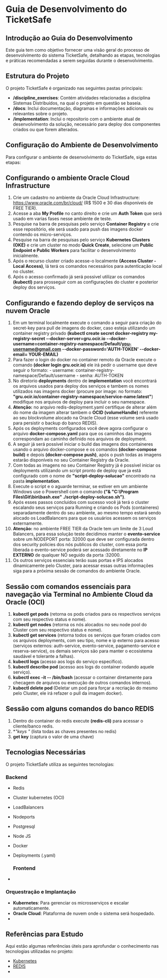 # Guia de Desenvolvimento do TicketSafe

## Introdução ao Guia do Desenvolvimento

   Este guia tem como objetivo fornecer uma visão geral do processo de desenvolvimento do sistema TicketSafe, detalhando as etapas, tecnologias e práticas recomendadas a serem seguidas durante o desenvolvimento.

## Estrutura do Projeto

   O projeto TicketSafe é organizado nas seguintes pastas principais:  
     
-  **/discipline\_exercises**: Contém atividades relacionadas a disciplina Sistemas Distribuídos, na qual o projeto em questão se baseia.
-   **/docs**: Inclui documentação, diagramas e informações adicionais ou relevantes sobre o projeto.
-   **/implementation**: Inclui o repositorio com o ambiente atual de desenvolvimento da solução, necessário para deploy dos componentes criados ou que forem alterados.

## Configuração do Ambiente de Desenvolvimento

   Para configurar o ambiente de desenvolvimento do TicketSafe, siga estas etapas:  
   
## Configurando o ambiente Oracle Cloud Infrastructure
1.   Crie um cadastro no ambiente da Oracle Cloud Infrastructure: https://www.oracle.com/br/cloud/ (R$ 1500 e 30 dias disponíveis de FREE TIER).
2.   Acesse a aba **My Profile** no canto direito e crie um **Auth Token** que será usado em varias fases nesse ambiente de teste.
3.   Pesquise na barra de pesquisas pelo serviço **Container Registry** e crie esse repositório, ele será usado para push das imagens docker contendo os micro-serviços.
4.   Pesquise na barra de pesquisas pelo serviço **Kubernetes Clusters (OKE)** e crie um cluster no modo **Quick Create**, selecione um **Public Endpoint e Public Workers** para facilitar o desenvolvimento inicialmente.
5.   Após o recurso cluster criado acesse-o localmente **(Access Cluster - Local Access)**, lá terá os comandos necessários para autenticação local no cluster.
6.   Após o acesso confirmado já será possivel utilizar os comandos **(kubectl)** para prosseguir com as configurações do cluster e posterior deploy dos serviços.

## Configurando e fazendo deploy de serviços na nuvem Oracle
1.   Em um terminal localmente execute o comando a seguir para criação do secret-key para pull de imagens do docker, caso esteja utilizando um container registry privado **(kubectl create secret docker-registry my-registry-secret --docker-server=gru.ocir.io --docker-username=container-registry-namespace/Default/you-username@gmail.com --docker-password='AUTH-TOKEN' --docker-email= YOUR-EMAIL)**
2.   Para fazer o login do docker no container remoto da Oracle execute o comando **(docker login gru.ocir.io)** ele irá pedir o username que deve seguir o formato: - username: container-registry-namespace/Default/username - senha: AUTH-TOKEN
3.   No diretorio **deployments** dentro de **implementation** você encontrará os arquivos usados para deploy dos serviços e tambem os nomes utilizados nas imagens docker (procure por image: no formato: **"gru.ocir.io/container-registry-namespace/service-name:latest"**) modifique nos arquivos de deploy para incluir o seu namespace.
4.   **Atenção:** no arquivo redis-deployment.yaml certifique de alterar além do nome da imagem alterar tambem o **OCID (volumeHandle)** referente ao seu blockvolume alocado na Oracle Cloud (esse volume será usado para persistir o backup do banco REDIS).
5.   Após os deployments configurados você deve agora configurar o arquivo **docker-compose.yaml** para que os caminhos das imagens correspondam ao caminho definido nos arquivos de deployment.
6.   A seguir já será possível iniciar o build das imagens dos containeres usando o arquivo docker-compose e os comandos **(docker-compose build)** e depois **(docker-compose push)**, após o push todas as imagens estarão disponíveis no seu Container Registry da Oracle.
7.   Com todas as imagens no seu Container Registry já é possível iniciar os deployments utilizando um script pronto de deploy que ja está configurado com o nome de **"script-deploy-solucao"** encontrado na pasta **implementation**.
8.   Execute o script e o aguarde terminar, se estiver em um ambiente Windows use o Powershell com o comando **("& "C:\Program Files\Git\bin\bash.exe" ./script-deploy-solucao.sh")**.
9.   Após esses passos concluidos com sucesso você já terá o cluster escalando seus serviços para Running e criando os Pods (containeres) separadamente dentro do seu ambiente, ao mesmo tempo estará sendo alocado os LoadBalancers para que os usuários acessem os serviços externamente.
10.   **Atenção:** no ambiente FREE TIER da Oracle tem um limite de 3 Loud Balancers, para essa solução teste decidimos manter o **evento-service** sobre um NODEPORT porta: 32000 que deve ser configurada dentro dos security policies dos nós publicos do cluster, com essa porta liberada o evento-service poderá ser acessado diretamente no **IP EXTERNO** de qualquer NÓ seguido da porta :32000.
11.   Os outros serviços essenciais terão suas portas e IPS alocados dinamicamente pelo Cluster, para acessar essas outras informações siga para a próxima sessão de comandos do ambiente Oracle.
   
## Sessão com comandos essenciais para navegação via Terminal no Ambiente Cloud da Oracle (OCI)
1.   **kubectl get pods** (retorna os pods criados para os respectivos serviços com seu respectivo status e nome).
2.   **kubectl get nodes** (retorna os nós alocados no seu node pool do Cluster com seu respectivo status e nome).
3.   **kubectl get services** (retorna todos os serviços que foram criados com os arquivos deployments, com seu tipo, nome e ip externo para acesso (serviços externos: auth-service, evento-service, pagamento-service e reserva-service), os demais serviços são para manter o ecosistema saudável e tolerante a falhas).
4.   **kubectl logs <nome-pod>** (acesso aos logs do serviço específico).
5.   **kubectl describe pod <nome-pod>** (acesso aos logs do container rodando aquele serviço).
6.   **kubectl exec -it <nome-pod> -- /bin/bash** (acessar o container diretamente para checagem de arquivos ou execução de outros comandos internos).
7.   **kubectl delete pod <nome-pod>** (Deletar um pod para forçar a recriação do mesmo pelo Cluster, ele irá refazer o pull da imagem docker).

## Sessão com alguns comandos do banco REDIS
1.   Dentro do container do redis execute **(redis-cli)** para acessar o cliente/banco redis.
2.   **"keys *"** (lista todas as chaves presentes no redis)
3.   **get key** (captura o valor de uma chave)


## Tecnologias Necessárias
   
   O projeto TicketSafe utiliza as seguintes tecnologias: 

   ### Backend

* Redis
* Cluster kubernetes (OCI)
* LoadBalancers
* Nodeports
* Postgresql
* Node JS
* Docker
* Deployments (.yaml)


   ### Frontend

* 


   ### Orquestração e Implantação

* **Kubernetes**: Para gerenciar os microsserviços e escalar automaticamente.  
* **Oracle Cloud**: Plataforma de nuvem onde o sistema será hospedado.  
* 

## Referências para Estudo

   Aqui estão algumas referências úteis para aprofundar o conhecimento nas tecnologias utilizadas no projeto:  
     
* [Kubernetes](https://kubernetes.io/pt-br/)
* [REDIS](https://redis.io/docs/latest/)
* 
